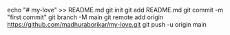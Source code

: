 echo "# my-love" >> README.md
git init
git add README.md
git commit -m "first commit"
git branch -M main
git remote add origin https://github.com/madhuraborikar/my-love.git
git push -u origin main
